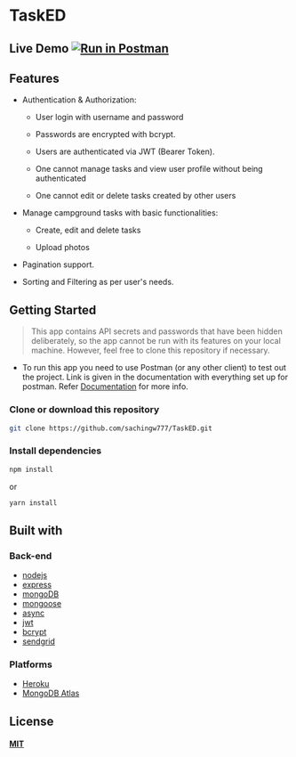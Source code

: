 # TaskED

## Live Demo [![Run in Postman](https://run.pstmn.io/button.svg)](https://app.getpostman.com/run-collection/fe63b30658e8a4322d0f#?env%5BTask%20Manager%20API%20(prod)%5D=W3sia2V5IjoidXJsIiwidmFsdWUiOiIiLCJlbmFibGVkIjp0cnVlfSx7ImtleSI6ImF1dGhUb2tlbiIsInZhbHVlIjoiIiwiZW5hYmxlZCI6ZmFsc2V9LHsia2V5IjoiYXV0aFRva2VuIiwidmFsdWUiOiIiLCJlbmFibGVkIjp0cnVlfV0=)

## Features

* Authentication & Authorization:
  
  * User login with username and password

  * Passwords are encrypted with bcrypt.
  
  * Users are authenticated via JWT (Bearer Token).
  
  * One cannot manage tasks and view user profile without being authenticated

  * One cannot edit or delete tasks created by other users

* Manage campground tasks with basic functionalities:

  * Create, edit and delete tasks

  * Upload photos

* Pagination support.

* Sorting and Filtering as per user's needs.


## Getting Started

> This app contains API secrets and passwords that have been hidden deliberately, so the app cannot be run with its features on your local machine. However, feel free to clone this repository if necessary.

* To run this app you need to use Postman (or any other client) to test out the project. Link is given in the documentation with everything set up for postman. Refer [Documentation](https://documenter.getpostman.com/view/5136546/TWDRszYT) for more info.

### Clone or download this repository

```sh
git clone https://github.com/sachingw777/TaskED.git
```


### Install dependencies

```sh
npm install
```

or

```sh
yarn install
```

## Built with

### Back-end

* [nodejs](https://nodejs.org/)
* [express](https://expressjs.com/)
* [mongoDB](https://www.mongodb.com/)
* [mongoose](http://mongoosejs.com/)
* [async](http://caolan.github.io/async/)
* [jwt](https://jwt.io/)
* [bcrypt](https://www.npmjs.com/package/bcrypt)
* [sendgrid](https://sendgrid.com/)

### Platforms

* [Heroku](https://www.heroku.com/)
* [MongoDB Atlas](https://www.mongodb.com/cloud/atlas)

## License

#### [MIT](./LICENSE)
